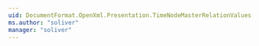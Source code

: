 ```yaml
---
uid: DocumentFormat.OpenXml.Presentation.TimeNodeMasterRelationValues
ms.author: "soliver"
manager: "soliver"
---
```

